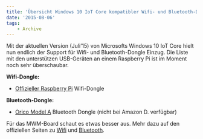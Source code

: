 ```yaml
---
title: 'Übersicht Windows 10 IoT Core kompatibler Wifi- und Bluetooth-Dongle'
date: '2015-08-06'
tags:
    - Archive
---
```


Mit der aktuellen Version (Juli’15) von Microsofts Windows 10 IoT Core hielt nun endlich der Support für Wifi- und Bluetooth-Dongle Einzug. Die Liste mit den unterstützen USB-Geräten an einem Raspberry Pi ist im Moment noch sehr überschaubar.

**Wifi-Dongle:**

- [Offizieller Raspberry Pi](http://swag.raspberrypi.org/collections/frontpage/products/official-raspberry-pi-Wifi-dongle) Wifi-Dongle

**Bluetooth-Dongle:**

- [Orico Model A](http://www.amazon.com/ORICO-BTA-403-Bluetooth-Adapter-Compatible/dp/B00ESBRTMO/ref=sr_1_1?ie=UTF8&qid=1438712738&sr=8-1&keywords=bluetooth%204.0%20orico) Bluetooth Dongle (nicht bei Amazon D. verfügbar)

Für das MWM-Board schaut es etwas besser aus. Mehr dazu auf den offiziellen Seiten zu [Wifi](http://ms-iot.github.io/content/en-US/win10/SetupWiFi.htm) und [Bluetooth](http://ms-iot.github.io/content/en-US/win10/Bluetooth.htm).